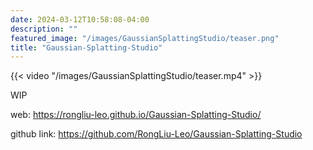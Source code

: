 ```yaml
---
date: 2024-03-12T10:58:08-04:00
description: ""
featured_image: "/images/GaussianSplattingStudio/teaser.png"
title: "Gaussian-Splatting-Studio"
---
```




{{< video "/images/GaussianSplattingStudio/teaser.mp4" >}}



WIP



web: https://rongliu-leo.github.io/Gaussian-Splatting-Studio/

github link:  https://github.com/RongLiu-Leo/Gaussian-Splatting-Studio
